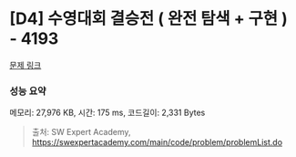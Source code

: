 # [D4] 수영대회 결승전 ( 완전 탐색 + 구현 ) - 4193 

[문제 링크](https://swexpertacademy.com/main/code/problem/problemDetail.do?contestProbId=AWKaG6_6AGQDFARV) 

### 성능 요약

메모리: 27,976 KB, 시간: 175 ms, 코드길이: 2,331 Bytes



> 출처: SW Expert Academy, https://swexpertacademy.com/main/code/problem/problemList.do